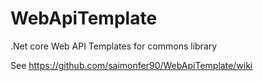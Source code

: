 # WebApiTemplate

.Net core Web API Templates for commons library

See https://github.com/saimonfer90/WebApiTemplate/wiki
